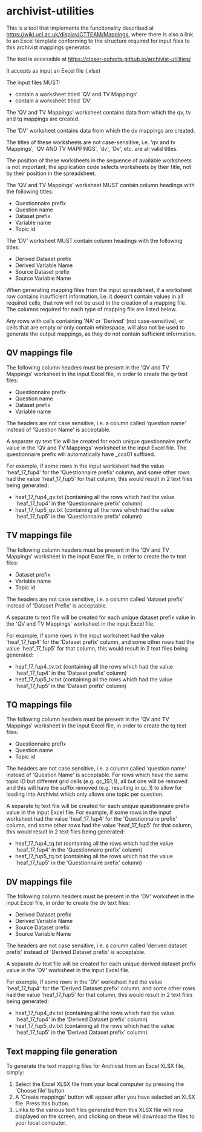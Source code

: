 # archivist-utilities

This is a tool that implements the functionality described at https://wiki.ucl.ac.uk/display/CTTEAM/Mappings, where there is also a link to an Excel template conforming to the structure required for input files to this archivist mappings generator. 

The tool is accessible at https://closer-cohorts.github.io/archivist-utilities/

It accepts as input an Excel file (.xlsx)

The input files MUST:

- contain a worksheet titled 'QV and TV Mappings'
- contain a worksheet titled 'DV'

The 'QV and TV Mappings' worksheet contains data from which the qv, tv and tq mappings are created.

The 'DV' worksheet contains data from which the dv mappings are created.

The titles of these worksheets are not case-sensitive, i.e. 'qv and tv Mappings', 'QV AND TV MAPPINGS', 'dv', 'Dv', etc. are all valid titles.

The position of these worksheets in the sequence of available worksheets is not important; the application code selects worksheets by their title, not by their position in the spreadsheet.

The 'QV and TV Mappings' worksheet MUST contain column headings with the following titles:

- Questionnaire prefix
- Question name
- Dataset prefix
- Variable name
- Topic id

The 'DV' worksheet MUST contain column headings with the following titles:

- Derived Dataset prefix
- Derived Variable Name
- Source Dataset prefix
- Source Variable Name

When generating mapping files from the input spreadsheet, if a worksheet row contains insufficient information, i.e. it doesn't contain values in all required cells, that row will not be used in the creation of a mapping file. The columns required for each type of mapping file are listed below.

Any rows with cells containing 'NA' or 'Derived' (not case-sensitive), or cells that are empty or only contain whitespace, will also not be used to generate the output mappings, as they do not contain sufficient information.

## QV mappings file

The following column headers must be present in the 'QV and TV Mappings' worksheet in the input Excel file, in order to create the qv text files:

 - Questionnaire prefix
 - Question name
 - Dataset prefix
 - Variable name

The headers are not case sensitive, i.e. a column called 'question name' instead of 'Question Name' is acceptable.

A separate qv text file will be created for each unique questionnaire prefix value in the 'QV and TV Mappings' worksheet in the input Excel file. The questionnaire prefix will automatically have _ccs01 suffixed. 

For example, if some rows in the input worksheet had the value 'heaf_17_fup4' for the 'Questionnaire prefix' column, and some other rows had the value 'heaf_17_fup5' for that column, this would result in 2 text files being generated: 
 
 - heaf_17_fup4_qv.txt (containing all the rows which had the value 'heaf_17_fup4' in the 'Questionnaire prefix' column)
 - heaf_17_fup5_qv.txt (containing all the rows which had the value 'heaf_17_fup5' in the 'Questionnaire prefix' column)

## TV mappings file

The following column headers must be present in the 'QV and TV Mappings' worksheet in the input Excel file, in order to create the tv text files:

 - Dataset prefix
 - Variable name
 - Topic id

The headers are not case sensitive, i.e. a column called 'dataset prefix' instead of 'Dataset Prefix' is acceptable.

A separate tv text file will be created for each unique dataset prefix value in the 'QV and TV Mappings' worksheet in the input Excel file.

For example, if some rows in the input worksheet had the value 'heaf_17_fup4' for the 'Dataset prefix' column, and some other rows had the value 'heaf_17_fup5' for that column, this would result in 2 text files being generated: 
 
 - heaf_17_fup4_tv.txt (containing all the rows which had the value 'heaf_17_fup4' in the 'Dataset prefix' column)
 - heaf_17_fup5_tv.txt (containing all the rows which had the value 'heaf_17_fup5' in the 'Dataset prefix' column)
 
## TQ mappings file

The following column headers must be present in the 'QV and TV Mappings' worksheet in the input Excel file, in order to create the tq text files:

 - Questionnaire prefix
 - Question name
 - Topic id

The headers are not case sensitive, i.e. a column called 'question name' instead of 'Question Name' is acceptable. For rows which have the same topic ID but different grid cells (e.g. qc_1$1;1), all but one will be removed and this will have the suffix removed (e.g. resulting in qc_1) to allow for loading into Archivist which only allows one topic per question. 

A separate tq text file will be created for each unique questionnaire prefix value in the input Excel file.
For example, if some rows in the input worksheet had the value 'heaf_17_fup4' for the 'Questionnaire prefix' column, and some other rows had the value 'heaf_17_fup5' for that column, this would result in 2 text files being generated: 
 
 - heaf_17_fup4_tq.txt (containing all the rows which had the value 'heaf_17_fup4' in the 'Questionnaire prefix' column)
 - heaf_17_fup5_tq.txt (containing all the rows which had the value 'heaf_17_fup5' in the 'Questionnaire prefix' column)
 
## DV mappings file

The following column headers must be present in the 'DV' worksheet in the input Excel file, in order to create the dv text files:

 - Derived Dataset prefix
 - Derived Variable Name
 - Source Dataset prefix
 - Source Variable Name

The headers are not case sensitive, i.e. a column called 'derived dataset prefix' instead of 'Derived Dataset prefix' is acceptable.

A separate dv text file will be created for each unique derived dataset prefix value in the 'DV' worksheet in the input Excel file.

For example, if some rows in the 'DV' worksheet had the value 'heaf_17_fup4' for the 'Derived Dataset prefix' column, and some other rows had the value 'heaf_17_fup5' for that column, this would result in 2 text files being generated: 
 
 - heaf_17_fup4_dv.txt (containing all the rows which had the value 'heaf_17_fup4' in the 'Derived Dataset prefix' column)
 - heaf_17_fup5_dv.txt (containing all the rows which had the value 'heaf_17_fup5' in the 'Derived Dataset prefix' column)
          
## Text mapping file generation

To generate the text mapping files for Archivist from an Excel XLSX file, simply:

1. Select the Excel XLSX file from your local computer by pressing the 'Choose file' button
2. A 'Create mappings' button will appear after you have selected an XLSX file. Press this button.
3. Links to the various text files generated from this XLSX file will now displayed on the screen, and clicking on these will download the files to your local computer.
